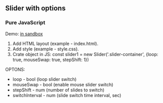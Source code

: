 
## Slider with options
### Pure JavaScript

Demo: [in sandbox](https://codesandbox.io/s/github/Pirantul/gallery-slider)

1. Add HTML layout (example - index.html).
2. Add style (example - style.css).
3. Crate object in JS:
const slider1 = new Slider('.slider-container', {loop: true, mouseSwap: true, stepShift: 1})

OPTONS:
- loop - bool (loop slider switch)
- mouseSwap - bool (enable mouse slider switch)
- stepShift - num (number of slides to switch)  
- switchInterval - num (slide switch time interval, sec)
